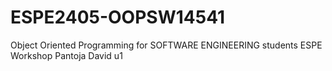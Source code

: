# ESPE2405-OOPSW14541
Object Oriented Programming for SOFTWARE ENGINEERING students ESPE
Workshop Pantoja David u1